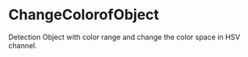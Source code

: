 # ChangeColorofObject

Detection Object with color range and change the color space in HSV channel.
